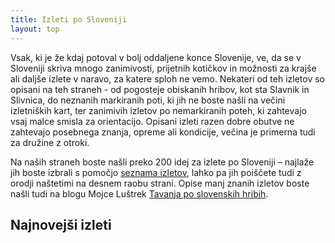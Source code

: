 ```yaml
---
title: Izleti po Sloveniji
layout: top
---
```

Vsak, ki je že kdaj potoval v bolj oddaljene konce Slovenije, ve, da se v Sloveniji skriva mnogo zanimivosti, prijetnih kotičkov in možnosti za krajše ali daljše izlete v naravo, za katere sploh ne vemo. Nekateri od teh izletov so opisani na teh straneh - od pogosteje obiskanih hribov, kot sta Slavnik in Slivnica, do neznanih markiranih poti, ki jih ne boste našli na večini izletniških kart, ter zanimivih izletov po nemarkiranih poteh, ki zahtevajo vsaj malce smisla za orientacijo. Opisani izleti razen dobre obutve ne zahtevajo posebnega znanja, opreme ali kondicije, večina je primerna tudi za družine z otroki.

Na naših straneh boste našli preko 200 idej za izlete po Sloveniji – najlaže jih boste izbrali s pomočjo [seznama izletov](../hikes-list/list), lahko pa jih poiščete tudi z orodji naštetimi na desnem raobu strani. Opise manj znanih izletov boste našli tudi na blogu Mojce Luštrek [Tavanja po slovenskih hribih](http://pohribih.blogspot.com/).

## Najnovejši izleti

